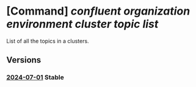# [Command] _confluent organization environment cluster topic list_

List of all the topics in a clusters.

## Versions

### [2024-07-01](/Resources/mgmt-plane/L3N1YnNjcmlwdGlvbnMve30vcmVzb3VyY2Vncm91cHMve30vcHJvdmlkZXJzL21pY3Jvc29mdC5jb25mbHVlbnQvb3JnYW5pemF0aW9ucy97fS9lbnZpcm9ubWVudHMve30vY2x1c3RlcnMve30vdG9waWNz/2024-07-01.xml) **Stable**

<!-- mgmt-plane /subscriptions/{}/resourcegroups/{}/providers/microsoft.confluent/organizations/{}/environments/{}/clusters/{}/topics 2024-07-01 -->
